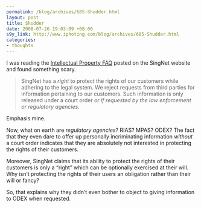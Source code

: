 ```yaml
--- 
permalink: /blog/archives/685-Shudder.html
layout: post
title: Shudder
date: 2008-07-26 19:03:09 +08:00
s9y_link: http://www.iphoting.com/blog/archives/685-Shudder.html
categories: 
- thoughts
---
```

<p class="whiteline"><p>I was reading the <a onclick="_gaq.push(['_trackPageview', '/extlink/www.singnet.com.sg/help/ip_faq.asp']);"  href="http://www.singnet.com.sg/help/ip_faq.asp">Intellectual Property FAQ</a> posted on the SingNet website and found something scary.</p>
</p><blockquote><p class="break">SingNet has a <em>right</em> to protect the rights of our customers while adhering to the legal system. We reject requests from third parties for information pertaining to our customers. Such information is only released under a court order <em>or if requested by the law enforcement or regulatory agencies</em>.</p></blockquote><p>
</p><p class="whiteline"><p>Emphasis mine.</p>
</p><p class="whiteline"><p>Now, what on earth are <em>regulatory agencies</em>? RIAS? MPAS? ODEX? The fact that they even dare to offer up personally incriminating information <em>without</em> a court order indicates that they are absolutely not interested in protecting the rights of their customers.</p>
</p><p class="whiteline"><p>Moreover, SingNet claims that its ability to protect the rights of their customers is only a &#8220;right&#8221; which can be optionally exercised at their will. Why isn&#8217;t protecting the rights of their users an obligation rather than their will or fancy?</p>
</p><p class="break"><p>So, that explains why they didn&#8217;t even bother to object to giving information to ODEX when requested.</p></p>
